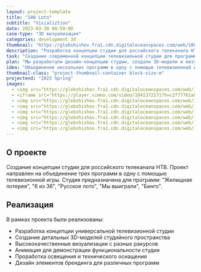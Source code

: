 ```yaml
---
layout: project-template
title: "100 Loto"
subtitle: "Visializtion"
date: 2023-03-30 00:59:00
case-type: "3D визуализация"
categories: development 3d
thumbnail: "https://glebshishov.fra1.cdn.digitaloceanspaces.com/web/100-Loto/100-Loto-thumbnail.webp"
description: "Разработка концепции студии для российского телеканала НТВ, объединяющей несколько телевизионных лотерейных программ в одну."
task: "Создание современной концепции телевизионной студии для программ: 'Жилищная лотерея', '6 из 36', 'Русское лото', 'Мы выиграли', 'Бинго'."
plan: "Мы разработали дизайн-концепцию студии, создали 3D-модели и визуализации, а также подготовили анимации для презентации проекта."
idea: "Объединение нескольких программ в одну с помощью телевизионной игры, создание универсального пространства для различных лотерейных шоу."
thumbnail-class: "project-thumbnail-container block-size-m"
projectend: "2023 Spring"
images:
  - <img src="https://glebshishov.fra1.cdn.digitaloceanspaces.com/web/100-Loto/100-loto-01.webp" class="project-image image-full-width" alt="100-loto-01">
  - <iframe src="https://player.vimeo.com/video/1041372171?h=c2f77761a0" width="100%" height="500" frameborder="0" allow="autoplay; fullscreen; picture-in-picture" allowfullscreen></iframe>
  - <img src="https://glebshishov.fra1.cdn.digitaloceanspaces.com/web/100-Loto/100-loto-02.webp" class="project-image image-full-width" alt="100-loto-02">
  - <img src="https://glebshishov.fra1.cdn.digitaloceanspaces.com/web/100-Loto/100-loto-03.webp" class="project-image image-half-width" alt="100-loto-03">
  - <img src="https://glebshishov.fra1.cdn.digitaloceanspaces.com/web/100-Loto/100-loto-04.webp" class="project-image image-half-width" alt="100-loto-04">
  - <img src="https://glebshishov.fra1.cdn.digitaloceanspaces.com/web/100-Loto/100-loto-05.webp" class="project-image image-full-width" alt="100-loto-05">
  - <img src="https://glebshishov.fra1.cdn.digitaloceanspaces.com/web/100-Loto/100-loto-06.webp" class="project-image image-third-width" alt="100-loto-06">
  - <img src="https://glebshishov.fra1.cdn.digitaloceanspaces.com/web/100-Loto/100-loto-07.webp" class="project-image image-third-width" alt="100-loto-07">
---
```


## О проекте

Создание концепции студии для российского телеканала НТВ. Проект направлен на объединение трех программ в одну с помощью телевизионной игры. Студия предназначена для программ: "Жилищная лотерея", "6 из 36", "Русское лото", "Мы выиграли", "Бинго".

## Реализация

В рамках проекта были реализованы:
- Разработка концепции универсальной телевизионной студии
- Создание детальных 3D-моделей студийного пространства
- Высококачественные визуализации с разных ракурсов
- Анимация для демонстрации функциональности студии
- Проработка освещения и технического оснащения
- Дизайн элементов брендинга для различных программ
